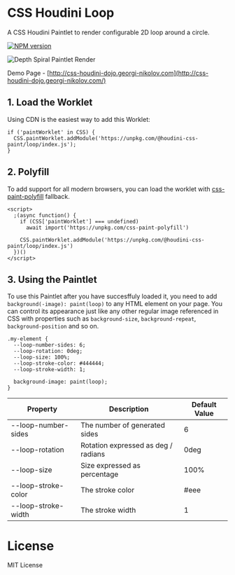 # CSS Houdini Loop

A CSS Houdini Paintlet to render configurable 2D loop around a circle.

[![NPM version][loop-npm-image]][loop-npm-url] 

[loop-npm-image]: https://img.shields.io/npm/v/@houdini-css-paint/loop
[loop-npm-url]: https://www.npmjs.com/package/@houdini-css-paint/loop

![Depth Spiral Paintlet Render](https://css-houdini-dojo.georgi-nikolov.com/images/loop-paintlet-export.png)

Demo Page - [http://css-houdini-dojo.georgi-nikolov.com](http://css-houdini-dojo.georgi-nikolov.com/)

## 1. Load the Worklet

Using CDN is the easiest way to add this Worklet:

```
if ('paintWorklet' in CSS) {
  CSS.paintWorklet.addModule('https://unpkg.com/@houdini-css-paint/loop/index.js');
}
```

## 2. Polyfill

To add support for all modern browsers, you can load the worklet with [css-paint-polyfill](https://github.com/GoogleChromeLabs/css-paint-polyfill) fallback.

```
<script>
  ;(async function() {
    if (CSS['paintWorklet'] === undefined)
      await import('https://unpkg.com/css-paint-polyfill')

    CSS.paintWorklet.addModule('https://unpkg.com/@houdini-css-paint/loop/index.js')
  })()
</script>
```

## 3. Using the Paintlet

To use this Paintlet after you have succesffuly loaded it, you need to add `background(-image): paint(loop)` to any HTML element on your page. You can control its appearance just like any other regular image referenced in CSS with properties such as `background-size`, `background-repeat`, `background-position` and so on.

```
.my-element {
  --loop-number-sides: 6;
  --loop-rotation: 0deg;
  --loop-size: 100%;
  --loop-stroke-color: #444444;
  --loop-stroke-width: 1;

  background-image: paint(loop);
}
```

| Property            | Description                         | Default Value |
| ------------------- | ----------------------------------- | ------------- |
| --loop-number-sides | The number of generated sides       | 6             |
| --loop-rotation     | Rotation expressed as deg / radians | 0deg          |
| --loop-size         | Size expressed as percentage        | 100%          |
| --loop-stroke-color | The stroke color                    | #eee          |
| --loop-stroke-width | The stroke width                    | 1             |

# License

MIT License
